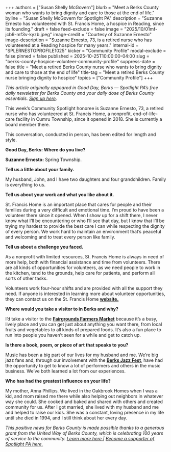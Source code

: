 +++
authors = ["Susan Shelly McGovern"]
blurb = "Meet a Berks County woman who wants to bring dignity and care to those at the end of life."
byline = "Susan Shelly McGovern for Spotlight PA"
description = "Suzanne Ernesto has volunteered with St. Francis Home, a hospice in Reading, since its founding."
draft = false
feed-exclude = false
image = "2025/10/01mf-jcb9-mf3v-kyzb.jpeg"
image-credit = "Courtesy of Suzanne Ernesto"
image-description = "Suzanne Ernesto, 73, is a retired nurse who has volunteered at a Reading hospice for many years."
internal-id = "SPLERNESTOPROFILE1025"
kicker = "Community Profile"
modal-exclude = false
pinned = false
published = 2025-10-25T10:00:00-04:00
slug = "berks-county-hospice-volunteer-community-profile"
suppress-date = false
title = "Meet a retired Berks County nurse who wants to bring dignity and care to those at the end of life"
title-tag = "Meet a retired Berks County nurse bringing dignity to hospice"
topics = ["Community Profile"]
+++

<em>This article originally appeared in Good Day, Berks — Spotlight PA’s free daily newsletter for Berks County and your daily dose of Berks County essentials. </em><a href="https://www.spotlightpa.org/newsletters/gooddayberks/"><em>Sign up here</em></a><em>.</em>

This week’s Community Spotlight honoree is Suzanne Ernesto, 73, a retired nurse who has volunteered at St. Francis Home, a nonprofit, end-of-life-care facility in Cumru Township, since it opened in 2018. She is currently a board member there.

This conversation, conducted in person, has been edited for length and style.

<strong>Good Day, Berks: Where do you live?</strong>

<strong>Suzanne Ernesto:</strong> Spring Township.

<strong>Tell us a little about your family.</strong>

My husband, John, and I have two daughters and four grandchildren. Family is everything to us.

<strong>Tell us about your work and what you like about it.</strong>

St. Francis Home is an important place that cares for people and their families during a very difficult and emotional time. I’m proud to have been a volunteer there since it opened. When I show up for a shift there, I never know what I’ll be encountering or who I’ll see that day, but I know that I’ll be trying my hardest to provide the best care I can while respecting the dignity of every person. We work hard to maintain an environment that’s peaceful and welcoming and to treat every person like family.

<strong>Tell us about a challenge you faced.</strong>

As a nonprofit with limited resources, St. Francis Home is always in need of more help, both with financial assistance and time from volunteers. There are all kinds of opportunities for volunteers, as we need people to work in the kitchen, tend to the grounds, help care for patients, and perform all sorts of other tasks.

Volunteers work four-hour shifts and are provided with all the support they need. If anyone is interested in learning more about volunteer opportunities, they can contact us on the St. Francis Home <a href="https://www.stfrancishomereading.org/"><strong>website.</strong></a>

<strong>Where would you take a visitor to in Berks and why?</strong>

I’d take a visitor to the <a href="https://fairgroundsfarmersmarket.com"><strong>Fairgrounds Farmers Market</strong></a> because it’s a busy, lively place and you can get just about anything you want there, from local fruits and vegetables to all kinds of prepared foods. It’s also a fun place to run into people you haven’t seen for a while and get to catch up.

<strong>Is there a book, poem, or piece of art that speaks to you?</strong>

Music has been a big part of our lives for my husband and me. We’re big jazz fans and, through our involvement with the <a href="https://www.berksjazzfest.com"><strong>Berks Jazz Fest</strong></a>, have had the opportunity to get to know a lot of performers and others in the music business. We’ve both learned a lot from our experiences.

<strong>Who has had the greatest influence on your life?</strong>

My mother, Anna Phillips. We lived in the Oakbrook Homes when I was a kid, and mom raised me there while also helping out neighbors in whatever way she could. She cooked and baked and shared with others and created community for us. After I got married, she lived with my husband and me and helped to raise our kids. She was a constant, loving presence in my life until she died in 1994, and I still think about her every day.

<em>This positive news for Berks County is made possible thanks to a generous grant from the United Way of Berks County, which is celebrating 100 years of service to the community. </em><a href="https://spotlightpa.bluelena.io/lt.php?x=3DZy~GDMVaSa5H350_tFguBv1HIivQAiku0zkHo6InOfEpJ5yky.0OFr1X_ziN9vkfY4bHPJInKg"><em>Learn more here </em></a><em>| </em><a href="https://www.spotlightpa.org/support/"><em>Become a supporter of Spotlight PA here.</em></a>

